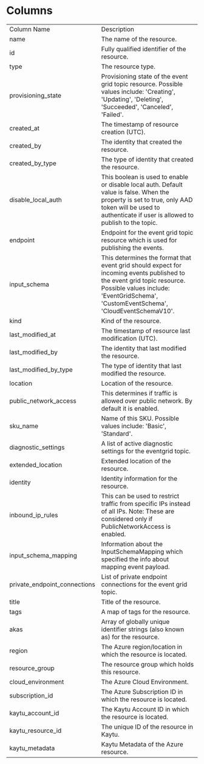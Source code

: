 # Columns  

<table>
	<tr><td>Column Name</td><td>Description</td></tr>
	<tr><td>name</td><td>The name of the resource.</td></tr>
	<tr><td>id</td><td>Fully qualified identifier of the resource.</td></tr>
	<tr><td>type</td><td>The resource type.</td></tr>
	<tr><td>provisioning_state</td><td>Provisioning state of the event grid topic resource. Possible values include: 'Creating', 'Updating', 'Deleting', 'Succeeded', 'Canceled', 'Failed'.</td></tr>
	<tr><td>created_at</td><td>The timestamp of resource creation (UTC).</td></tr>
	<tr><td>created_by</td><td>The identity that created the resource.</td></tr>
	<tr><td>created_by_type</td><td>The type of identity that created the resource.</td></tr>
	<tr><td>disable_local_auth</td><td>This boolean is used to enable or disable local auth. Default value is false. When the property is set to true, only AAD token will be used to authenticate if user is allowed to publish to the topic.</td></tr>
	<tr><td>endpoint</td><td>Endpoint for the event grid topic resource which is used for publishing the events.</td></tr>
	<tr><td>input_schema</td><td>This determines the format that event grid should expect for incoming events published to the event grid topic resource. Possible values include: 'EventGridSchema', 'CustomEventSchema', 'CloudEventSchemaV10'.</td></tr>
	<tr><td>kind</td><td>Kind of the resource.</td></tr>
	<tr><td>last_modified_at</td><td>The timestamp of resource last modification (UTC).</td></tr>
	<tr><td>last_modified_by</td><td>The identity that last modified the resource.</td></tr>
	<tr><td>last_modified_by_type</td><td>The type of identity that last modified the resource.</td></tr>
	<tr><td>location</td><td>Location of the resource.</td></tr>
	<tr><td>public_network_access</td><td>This determines if traffic is allowed over public network. By default it is enabled.</td></tr>
	<tr><td>sku_name</td><td>Name of this SKU. Possible values include: 'Basic', 'Standard'.</td></tr>
	<tr><td>diagnostic_settings</td><td>A list of active diagnostic settings for the eventgrid topic.</td></tr>
	<tr><td>extended_location</td><td>Extended location of the resource.</td></tr>
	<tr><td>identity</td><td>Identity information for the resource.</td></tr>
	<tr><td>inbound_ip_rules</td><td>This can be used to restrict traffic from specific IPs instead of all IPs. Note: These are considered only if PublicNetworkAccess is enabled.</td></tr>
	<tr><td>input_schema_mapping</td><td>Information about the InputSchemaMapping which specified the info about mapping event payload.</td></tr>
	<tr><td>private_endpoint_connections</td><td>List of private endpoint connections for the event grid topic.</td></tr>
	<tr><td>title</td><td>Title of the resource.</td></tr>
	<tr><td>tags</td><td>A map of tags for the resource.</td></tr>
	<tr><td>akas</td><td>Array of globally unique identifier strings (also known as) for the resource.</td></tr>
	<tr><td>region</td><td>The Azure region/location in which the resource is located.</td></tr>
	<tr><td>resource_group</td><td>The resource group which holds this resource.</td></tr>
	<tr><td>cloud_environment</td><td>The Azure Cloud Environment.</td></tr>
	<tr><td>subscription_id</td><td>The Azure Subscription ID in which the resource is located.</td></tr>
	<tr><td>kaytu_account_id</td><td>The Kaytu Account ID in which the resource is located.</td></tr>
	<tr><td>kaytu_resource_id</td><td>The unique ID of the resource in Kaytu.</td></tr>
	<tr><td>kaytu_metadata</td><td>Kaytu Metadata of the Azure resource.</td></tr>
</table>